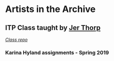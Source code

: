 # Artists in the Archive
## ITP Class taught by [Jer Thorp](https://github.com/blprnt)
*[Class repo](https://github.com/blprnt/ArtArchive)*
### Karina Hyland assignments - Spring 2019
